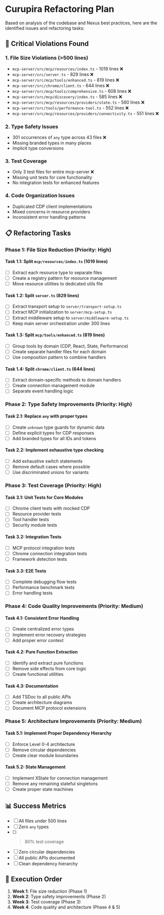 # Curupira Refactoring Plan

Based on analysis of the codebase and Nexus best practices, here are the identified issues and refactoring tasks:

## 🚨 Critical Violations Found

### 1. File Size Violations (>500 lines)
- `mcp-server/src/mcp/resources/index.ts` - 1019 lines ❌
- `mcp-server/src/server.ts` - 829 lines ❌
- `mcp-server/src/mcp/tools/enhanced.ts` - 819 lines ❌
- `mcp-server/src/chrome/client.ts` - 644 lines ❌
- `mcp-server/src/mcp/tools/comprehensive.ts` - 608 lines ❌
- `mcp-server/src/mcp/discovery/index.ts` - 585 lines ❌
- `mcp-server/src/mcp/resources/providers/state.ts` - 560 lines ❌
- `mcp-server/src/tools/performance-tool.ts` - 552 lines ❌
- `mcp-server/src/mcp/resources/providers/connectivity.ts` - 551 lines ❌

### 2. Type Safety Issues
- 301 occurrences of `any` type across 43 files ❌
- Missing branded types in many places
- Implicit type conversions

### 3. Test Coverage
- Only 3 test files for entire mcp-server ❌
- Missing unit tests for core functionality
- No integration tests for enhanced features

### 4. Code Organization Issues
- Duplicated CDP client implementations
- Mixed concerns in resource providers
- Inconsistent error handling patterns

## 📋 Refactoring Tasks

### Phase 1: File Size Reduction (Priority: High)

#### Task 1.1: Split `mcp/resources/index.ts` (1019 lines)
- [ ] Extract each resource type to separate files
- [ ] Create a registry pattern for resource management
- [ ] Move resource utilities to dedicated utils file

#### Task 1.2: Split `server.ts` (829 lines)
- [ ] Extract transport setup to `server/transport-setup.ts`
- [ ] Extract MCP initialization to `server/mcp-setup.ts`
- [ ] Extract middleware setup to `server/middleware-setup.ts`
- [ ] Keep main server orchestration under 300 lines

#### Task 1.3: Split `mcp/tools/enhanced.ts` (819 lines)
- [ ] Group tools by domain (CDP, React, State, Performance)
- [ ] Create separate handler files for each domain
- [ ] Use composition pattern to combine handlers

#### Task 1.4: Split `chrome/client.ts` (644 lines)
- [ ] Extract domain-specific methods to domain handlers
- [ ] Create connection management module
- [ ] Separate event handling logic

### Phase 2: Type Safety Improvements (Priority: High)

#### Task 2.1: Replace `any` with proper types
- [ ] Create `unknown` type guards for dynamic data
- [ ] Define explicit types for CDP responses
- [ ] Add branded types for all IDs and tokens

#### Task 2.2: Implement exhaustive type checking
- [ ] Add exhaustive switch statements
- [ ] Remove default cases where possible
- [ ] Use discriminated unions for variants

### Phase 3: Test Coverage (Priority: High)

#### Task 3.1: Unit Tests for Core Modules
- [ ] Chrome client tests with mocked CDP
- [ ] Resource provider tests
- [ ] Tool handler tests
- [ ] Security module tests

#### Task 3.2: Integration Tests
- [ ] MCP protocol integration tests
- [ ] Chrome connection integration tests
- [ ] Framework detection tests

#### Task 3.3: E2E Tests
- [ ] Complete debugging flow tests
- [ ] Performance benchmark tests
- [ ] Error handling tests

### Phase 4: Code Quality Improvements (Priority: Medium)

#### Task 4.1: Consistent Error Handling
- [ ] Create centralized error types
- [ ] Implement error recovery strategies
- [ ] Add proper error context

#### Task 4.2: Pure Function Extraction
- [ ] Identify and extract pure functions
- [ ] Remove side effects from core logic
- [ ] Create functional utilities

#### Task 4.3: Documentation
- [ ] Add TSDoc to all public APIs
- [ ] Create architecture diagrams
- [ ] Document MCP protocol extensions

### Phase 5: Architecture Improvements (Priority: Medium)

#### Task 5.1: Implement Proper Dependency Hierarchy
- [ ] Enforce Level 0-4 architecture
- [ ] Remove circular dependencies
- [ ] Create clear module boundaries

#### Task 5.2: State Management
- [ ] Implement XState for connection management
- [ ] Remove any remaining stateful singletons
- [ ] Create proper state machines

## 📊 Success Metrics

- [ ] All files under 500 lines
- [ ] Zero `any` types
- [ ] >80% test coverage
- [ ] Zero circular dependencies
- [ ] All public APIs documented
- [ ] Clean dependency hierarchy

## 🚀 Execution Order

1. **Week 1**: File size reduction (Phase 1)
2. **Week 2**: Type safety improvements (Phase 2)
3. **Week 3**: Test coverage (Phase 3)
4. **Week 4**: Code quality and architecture (Phase 4 & 5)